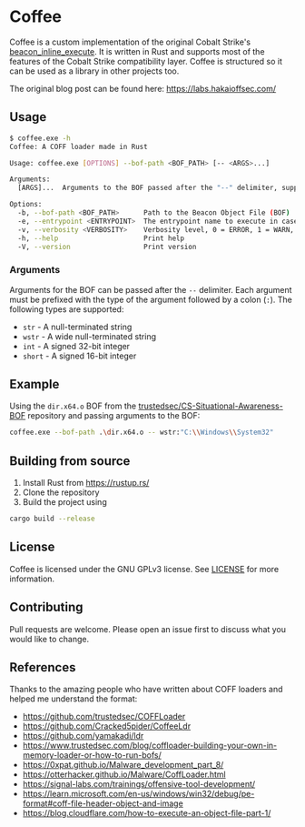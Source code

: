 # Coffee

Coffee is a custom implementation of the original Cobalt Strike's [beacon_inline_execute](https://hstechdocs.helpsystems.com/manuals/cobaltstrike/current/userguide/content/topics_aggressor-scripts/as-resources_functions.htm#beacon_inline_execute). It is written in Rust and supports most of the features of the Cobalt Strike compatibility layer. Coffee is structured so it can be used as a library in other projects too.

The original blog post can be found here: <https://labs.hakaioffsec.com/>

## Usage

```bash
$ coffee.exe -h
Coffee: A COFF loader made in Rust

Usage: coffee.exe [OPTIONS] --bof-path <BOF_PATH> [-- <ARGS>...]

Arguments:
  [ARGS]...  Arguments to the BOF passed after the "--" delimiter, supported types are: str, wstr, int, short

Options:
  -b, --bof-path <BOF_PATH>      Path to the Beacon Object File (BOF)
  -e, --entrypoint <ENTRYPOINT>  The entrypoint name to execute in case of a custom entrypoint name [default: go]
  -v, --verbosity <VERBOSITY>    Verbosity level, 0 = ERROR, 1 = WARN, 2 = INFO, 3 = DEBUG, 4 = TRACE [default: 0]
  -h, --help                     Print help
  -V, --version                  Print version
```

### Arguments

Arguments for the BOF can be passed after the `--` delimiter. Each argument must be prefixed with the type of the argument followed by a colon (`:`). The following types are supported:

- `str` - A null-terminated string
- `wstr` - A wide null-terminated string
- `int` - A signed 32-bit integer
- `short` - A signed 16-bit integer

## Example

Using the `dir.x64.o` BOF from the [trustedsec/CS-Situational-Awareness-BOF](https://github.com/trustedsec/CS-Situational-Awareness-BOF) repository and passing arguments to the BOF:

```bash
coffee.exe --bof-path .\dir.x64.o -- wstr:"C:\\Windows\\System32"
```

## Building from source

1. Install Rust from <https://rustup.rs/>
2. Clone the repository
3. Build the project using

```bash
cargo build --release
```

## License

Coffee is licensed under the GNU GPLv3 license. See [LICENSE](LICENSE) for more information.

## Contributing

Pull requests are welcome. Please open an issue first to discuss what you would like to change.

## References

Thanks to the amazing people who have written about COFF loaders and helped me understand the format:

- <https://github.com/trustedsec/COFFLoader>
- <https://github.com/Cracked5pider/CoffeeLdr>
- <https://github.com/yamakadi/ldr>
- <https://www.trustedsec.com/blog/coffloader-building-your-own-in-memory-loader-or-how-to-run-bofs/>
- <https://0xpat.github.io/Malware_development_part_8/>
- <https://otterhacker.github.io/Malware/CoffLoader.html>
- <https://signal-labs.com/trainings/offensive-tool-development/>
- <https://learn.microsoft.com/en-us/windows/win32/debug/pe-format#coff-file-header-object-and-image>
- <https://blog.cloudflare.com/how-to-execute-an-object-file-part-1/>
